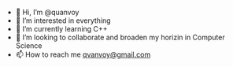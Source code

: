 - 👋 Hi, I’m @quanvoy
- 👀 I’m interested in everything
- 🌱 I’m currently learning C++
- 💞️ I’m looking to collaborate and broaden my horizin in Computer Science
- 📫 How to reach me qvanvoy@gmail.com

<!---
quanvoy/quanvoy is a ✨ special ✨ repository because its `README.md` (this file) appears on your GitHub profile.
You can click the Preview link to take a look at your changes.
--->
